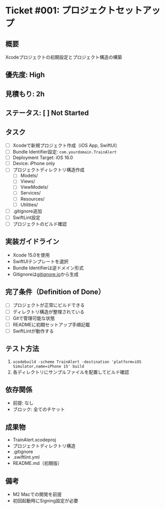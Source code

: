 # Ticket #001: プロジェクトセットアップ

## 概要
Xcodeプロジェクトの初期設定とプロジェクト構造の構築

## 優先度: High
## 見積もり: 2h
## ステータス: [ ] Not Started

## タスク
- [ ] Xcodeで新規プロジェクト作成（iOS App, SwiftUI）
- [ ] Bundle Identifier設定: `com.yourdomain.TrainAlert`
- [ ] Deployment Target: iOS 16.0
- [ ] Device: iPhone only
- [ ] プロジェクトディレクトリ構造作成
  - [ ] Models/
  - [ ] Views/
  - [ ] ViewModels/
  - [ ] Services/
  - [ ] Resources/
  - [ ] Utilities/
- [ ] .gitignore追加
- [ ] SwiftLint設定
- [ ] プロジェクトのビルド確認

## 実装ガイドライン
- Xcode 15.0を使用
- SwiftUIテンプレートを選択
- Bundle Identifierは逆ドメイン形式
- Gitignoreは[gitignore.io](https://www.toptal.com/developers/gitignore/api/swift,xcode,macos)から生成

## 完了条件（Definition of Done）
- [ ] プロジェクトが正常にビルドできる
- [ ] ディレクトリ構造が整理されている
- [ ] Gitで管理可能な状態
- [ ] READMEに初期セットアップ手順記載
- [ ] SwiftLintが動作する

## テスト方法
1. `xcodebuild -scheme TrainAlert -destination 'platform=iOS Simulator,name=iPhone 15' build`
2. 各ディレクトリにサンプルファイルを配置してビルド確認

## 依存関係
- 前提: なし
- ブロック: 全てのチケット

## 成果物
- TrainAlert.xcodeproj
- プロジェクトディレクトリ構造
- .gitignore
- .swiftlint.yml
- README.md（初期版）

## 備考
- M2 Macでの開発を前提
- 初回起動時にSigning設定が必要
